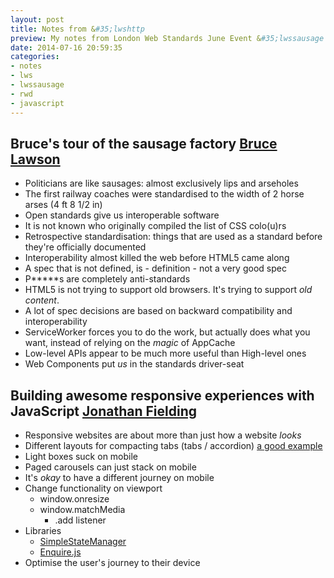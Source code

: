 ```yaml
---
layout: post
title: Notes from &#35;lwshttp
preview: My notes from London Web Standards June Event &#35;lwssausage - Bruce's tour of the sausage factory by Bruce Lawson, and Building awesome responsive experiences with JavaScript by Jonathan Fielding.
date: 2014-07-16 20:59:35
categories:
- notes
- lws
- lwssausage
- rwd
- javascript
---
```


## Bruce's tour of the sausage factory [Bruce Lawson](https://twitter.com/brucel)

- Politicians are like sausages: almost exclusively lips and arseholes
- The first railway coaches were standardised to the width of 2 horse arses (4 ft 8 1/2 in)
- Open standards give us interoperable software
- It is not known who originally compiled the list of CSS colo(u)rs
- Retrospective standardisation: things that are used as a standard before they're officially documented
- Interoperability almost killed the web before HTML5 came along
- A spec that is not defined, is - definition - not a very good spec
- P*****s are completely anti-standards
- HTML5 is not trying to support old browsers. It's trying to support *old content*.
- A lot of spec decisions are based on backward compatibility and interoperability
- ServiceWorker forces you to do the work, but actually does what you want, instead of relying on the *magic* of AppCache
- Low-level APIs appear to be much more useful than High-level ones
- Web Components put *us* in the standards driver-seat

## Building awesome responsive experiences with JavaScript [Jonathan Fielding](https://twitter.com/jonthanfielding)

- Responsive websites are about more than just how a website *looks*
- Different layouts for compacting tabs (tabs / accordion) [a good example](http://codepen.io/mpiotrowicz/pen/gocmu)
- Light boxes suck on mobile
- Paged carousels can just stack on mobile
- It's *okay* to have a different journey on mobile
- Change functionality on viewport
	- window.onresize
	- window.matchMedia
		- .add listener
- Libraries
	- [SimpleStateManager](http://www.simplestatemanager.com/)
	- [Enquire.js](http://wicky.nillia.ms/enquire.js/)
- Optimise the user's journey to their device
